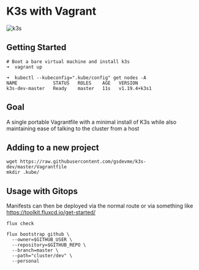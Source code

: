 # K3s with Vagrant

![k3s](https://user-images.githubusercontent.com/319498/101405294-c5a14b80-38cf-11eb-8ef9-3edf19dad89d.gif)


## Getting Started

```
# Boot a bare virtual machine and install k3s
➜  vagrant up

➜  kubectl --kubeconfig=".kube/config" get nodes -A
NAME             STATUS   ROLES    AGE   VERSION
k3s-dev-master   Ready    master   11s   v1.19.4+k3s1
```

## Goal

A single portable Vagrantfile with a minimal install of K3s while also maintaining ease of talking to the cluster from a host

## Adding to a new project

```
wget https://raw.githubusercontent.com/gsdevme/k3s-dev/master/Vagrantfile
mkdir .kube/
```

## Usage with Gitops

Manifests can then be deployed via the normal route or via something like https://toolkit.fluxcd.io/get-started/

```
flux check

flux bootstrap github \
  --owner=$GITHUB_USER \
  --repository=$GITHUB_REPO \
  --branch=master \
  --path="cluster/dev" \
  --personal
```
